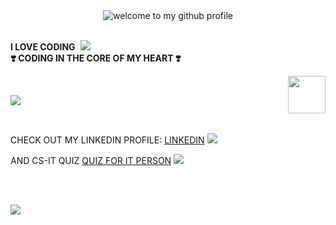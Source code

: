 <div align="center">
	<img src="welcome-header.gif" alt="welcome to my github profile">
	<br>
	<br>
</div>

**I LOVE CODING**&nbsp;&nbsp;![](cat-typing.gif)&nbsp;&nbsp;<br>
**❣️ CODING IN THE CORE OF MY HEART ❣️**

<img src="party-furby.gif" align="right" width="60">

<br>

![](under-construction.gif)

<br>

CHECK OUT MY LINKEDIN PROFILE: [LINKEDIN](https://www.linkedin.com/in/hardik-patel-0b3116287/) ![](hot.gif)

AND CS-IT QUIZ [QUIZ FOR IT PERSON](https://cs-it-quiz.pages.dev) ![](hot.gif)

<br>
<br>


![](flames.gif)
